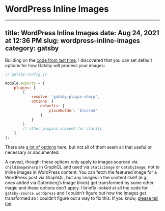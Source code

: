 # WordPress Inline Images

---
title: WordPress Inline Images
date: Aug 24, 2021 at 12:36 PM
slug: wordpress-inline-images
category: gatsby
---

Building on the [code from last time](/gatsby/using-images-from-wordpress-in-gatsby), I discovered that you can set default options for  how Gatsby will process your images:

```js
// gatsby-config.js

module.exports = {
	plugins: [
		{
			resolve: 'gatsby-plugin-sharp',
			options: {
				defaults: {
					placeholder: 'blurred'
				}
			}
		}
		// other plugins snipped for clarity
	]
};
```

There are [a lot of options](https://www.gatsbyjs.com/docs/reference/built-in-components/gatsby-plugin-image/#all-options) here, but not all of them seem all that useful or necessary or documented.

A caveat, though; these options only apply to images sourced via `childImageSharp` in GraphQL and used via `StaticImage` or `GatsbyImage`, not to inline images in WordPress content. You can fetch the featured image for a WordPress post via GraphQL, but any images in the content itself (e.g., ones added via Gutenberg’s Image block) get transformed by some other magic and these options don’t apply. I briefly looked at all the code for `gatsby-source wordpress` and I couldn’t figure out how the images get transformed so I couldn’t figure out a way to fix this. If you know, [please tell me](https://twitter.com/s_cottontail24).